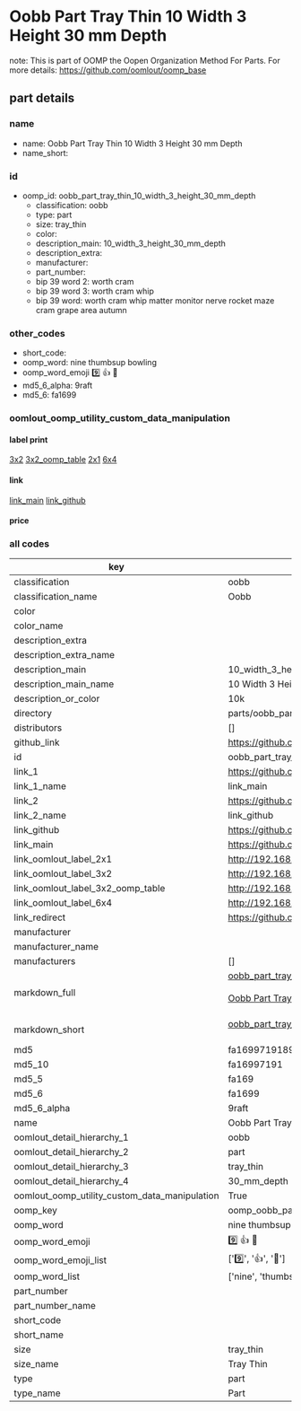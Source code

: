 # Oobb Part Tray Thin 10 Width 3 Height 30 mm Depth  

note: This is part of OOMP the Oopen Organization Method For Parts. For more details: https://github.com/oomlout/oomp_base

##  part details
  







### name
* name: Oobb Part Tray Thin 10 Width 3 Height 30 mm Depth
* name_short: 
### id
* oomp_id: oobb_part_tray_thin_10_width_3_height_30_mm_depth
  * classification: oobb
  * type: part
  * size: tray_thin
  * color: 
  * description_main: 10_width_3_height_30_mm_depth
  * description_extra: 
  * manufacturer: 
  * part_number: 
  * bip 39 word 2: worth cram
  * bip 39 word 3: worth cram whip
  * bip 39 word: worth cram whip matter monitor nerve rocket maze cram grape area autumn

### other_codes
* short_code: 
* oomp_word: nine thumbsup bowling
* oomp_word_emoji :nine: :thumbsup: :bowling:
* md5_6_alpha: 9raft
* md5_6: fa1699






### oomlout_oomp_utility_custom_data_manipulation
#### label print
[3x2](http://192.168.1.245:1112/?label=oomp%209raft)
[3x2_oomp_table](http://192.168.1.108:1112/?label=oomp%209raft)
[2x1](http://192.168.1.242:1112/?label=oomp%209raft)
[6x4](http://192.168.1.55:1112/?label=oomp%209raft)    

#### link

[link_main](https://github.com/oomlout/oomlout_oomp_version_1_messy/tree/main/parts/oobb_part_tray_thin_10_width_3_height_30_mm_depth) [link_github](https://github.com/oomlout/oomlout_oomp_version_1_messy/tree/main/parts/oobb_part_tray_thin_10_width_3_height_30_mm_depth)                             

#### price







### all codes 
| key | value |  
| --- | --- |  
| classification | oobb |  
| classification_name | Oobb |  
| color |  |  
| color_name |  |  
| description_extra |  |  
| description_extra_name |  |  
| description_main | 10_width_3_height_30_mm_depth |  
| description_main_name | 10 Width 3 Height 30 mm Depth |  
| description_or_color | 10k |  
| directory | parts/oobb_part_tray_thin_10_width_3_height_30_mm_depth |  
| distributors | [] |  
| github_link | https://github.com/oomlout/oomlout_oomp_part_src/tree/main/parts/oobb_part_tray_thin_10_width_3_height_30_mm_depth |  
| id | oobb_part_tray_thin_10_width_3_height_30_mm_depth |  
| link_1 | https://github.com/oomlout/oomlout_oomp_version_1_messy/tree/main/parts/oobb_part_tray_thin_10_width_3_height_30_mm_depth |  
| link_1_name | link_main |  
| link_2 | https://github.com/oomlout/oomlout_oomp_version_1_messy/tree/main/parts/oobb_part_tray_thin_10_width_3_height_30_mm_depth |  
| link_2_name | link_github |  
| link_github | https://github.com/oomlout/oomlout_oomp_version_1_messy/tree/main/parts/oobb_part_tray_thin_10_width_3_height_30_mm_depth |  
| link_main | https://github.com/oomlout/oomlout_oomp_version_1_messy/tree/main/parts/oobb_part_tray_thin_10_width_3_height_30_mm_depth |  
| link_oomlout_label_2x1 | http://192.168.1.242:1112/?label=oomp%209raft |  
| link_oomlout_label_3x2 | http://192.168.1.245:1112/?label=oomp%209raft |  
| link_oomlout_label_3x2_oomp_table | http://192.168.1.108:1112/?label=oomp%209raft |  
| link_oomlout_label_6x4 | http://192.168.1.55:1112/?label=oomp%209raft |  
| link_redirect | https://github.com/oomlout/oomlout_oomp_version_1_messy/tree/main/parts/oobb_part_tray_thin_10_width_3_height_30_mm_depth |  
| manufacturer |  |  
| manufacturer_name |  |  
| manufacturers | [] |  
| markdown_full | [oobb_part_tray_thin_10_width_3_height_30_mm_depth](none)<br>[](none)<br>[Oobb Part Tray Thin 10 Width 3 Height 30 Mm Depth](none)<br><br> |  
| markdown_short | [oobb_part_tray_thin_10_width_3_height_30_mm_depth](none)<br><br> |  
| md5 | fa1699719189976e51c78895f4cc8fef |  
| md5_10 | fa16997191 |  
| md5_5 | fa169 |  
| md5_6 | fa1699 |  
| md5_6_alpha | 9raft |  
| name | Oobb Part Tray Thin 10 Width 3 Height 30 mm Depth |  
| oomlout_detail_hierarchy_1 | oobb |  
| oomlout_detail_hierarchy_2 | part |  
| oomlout_detail_hierarchy_3 | tray_thin |  
| oomlout_detail_hierarchy_4 | 30_mm_depth |  
| oomlout_oomp_utility_custom_data_manipulation | True |  
| oomp_key | oomp_oobb_part_tray_thin_10_width_3_height_30_mm_depth |  
| oomp_word | nine thumbsup bowling |  
| oomp_word_emoji | :nine: :thumbsup: :bowling: |  
| oomp_word_emoji_list | [':nine:', ':thumbsup:', ':bowling:'] |  
| oomp_word_list | ['nine', 'thumbsup', 'bowling'] |  
| part_number |  |  
| part_number_name |  |  
| short_code |  |  
| short_name |  |  
| size | tray_thin |  
| size_name | Tray Thin |  
| type | part |  
| type_name | Part |  
